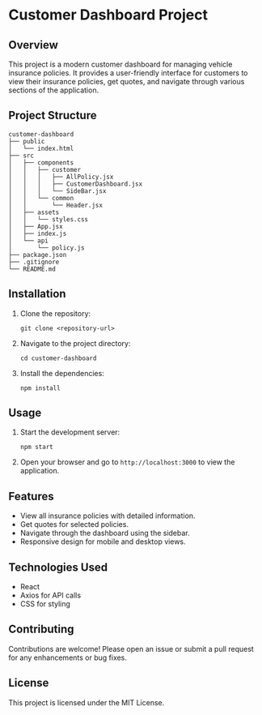 # Customer Dashboard Project

## Overview
This project is a modern customer dashboard for managing vehicle insurance policies. It provides a user-friendly interface for customers to view their insurance policies, get quotes, and navigate through various sections of the application.

## Project Structure
```
customer-dashboard
├── public
│   └── index.html
├── src
│   ├── components
│   │   ├── customer
│   │   │   ├── AllPolicy.jsx
│   │   │   ├── CustomerDashboard.jsx
│   │   │   └── SideBar.jsx
│   │   └── common
│   │       └── Header.jsx
│   ├── assets
│   │   └── styles.css
│   ├── App.jsx
│   ├── index.js
│   └── api
│       └── policy.js
├── package.json
├── .gitignore
└── README.md
```

## Installation
1. Clone the repository:
   ```
   git clone <repository-url>
   ```
2. Navigate to the project directory:
   ```
   cd customer-dashboard
   ```
3. Install the dependencies:
   ```
   npm install
   ```

## Usage
1. Start the development server:
   ```
   npm start
   ```
2. Open your browser and go to `http://localhost:3000` to view the application.

## Features
- View all insurance policies with detailed information.
- Get quotes for selected policies.
- Navigate through the dashboard using the sidebar.
- Responsive design for mobile and desktop views.

## Technologies Used
- React
- Axios for API calls
- CSS for styling

## Contributing
Contributions are welcome! Please open an issue or submit a pull request for any enhancements or bug fixes.

## License
This project is licensed under the MIT License.